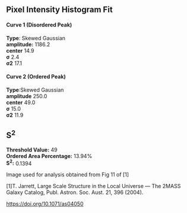 ## Pixel Intensity Histogram Fit

#### Curve 1 (Disordered Peak)
**Type**: Skewed Gaussian\
**amplitude:** 1186.2\
**center** 14.9\
**σ** 2.4\
**σ2** 17.1


#### Curve 2 (Ordered Peak)
**Type**:Skewed Gaussian\
**amplitude** 250.0\
**center** 49.0\
**σ** 15.0\
**σ2** 11.9


## S<sup>2</sup>
**Threshold Value:** 49\
**Ordered Area Percentage:** 13.94%\
**S<sup>2</sup>:** 0.1394




Image used for analysis obtained from Fig 11 of [1]

[1]T. Jarrett, Large Scale Structure in the Local Universe — The 2MASS Galaxy Catalog, Publ. Astron. Soc. Aust. 21, 396 (2004).

https://doi.org/10.1071/as04050
